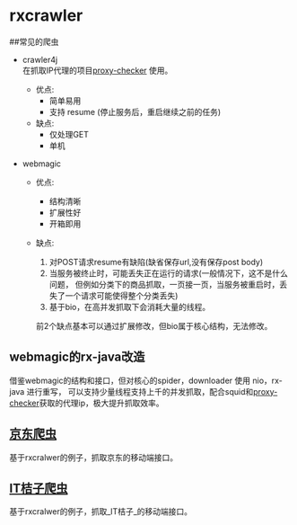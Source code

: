# rxcrawler

##常见的爬虫

* crawler4j   
在抓取IP代理的项目[proxy-checker](https://github.com/wuxudong/proxy-checker) 使用。
	* 优点:
		* 简单易用
		* 支持 resume (停止服务后，重启继续之前的任务)
	* 缺点:
		* 仅处理GET
		* 单机

* webmagic  
	* 优点:
		* 结构清晰
		* 扩展性好
		* 开箱即用
	* 缺点:

		1. 对POST请求resume有缺陷(缺省保存url,没有保存post body)
		1. 当服务被终止时，可能丢失正在运行的请求(一般情况下，这不是什么问题， 但例如分类下的商品抓取，一页接一页，当服务被重启时，丢失了一个请求可能使得整个分类丢失)
		1. 基于bio，在高并发抓取下会消耗大量的线程。  
		
		前2个缺点基本可以通过扩展修改，但bio属于核心结构，无法修改。



## webmagic的rx-java改造
借鉴webmagic的结构和接口，但对核心的spider，downloader 使用 nio，rx-java 进行重写， 可以支持少量线程支持上千的并发抓取，配合squid和[proxy-checker](https://github.com/wuxudong/proxy-checker)获取的代理ip，极大提升抓取效率。

## [京东爬虫](https://github.com/wuxudong/jdcrawler)
基于rxcralwer的例子，抓取京东的移动端接口。


## [IT桔子爬虫](https://github.com/wuxudong/itjuzi_crawler)
基于rxcralwer的例子，抓取_IT桔子_的移动端接口。
